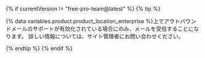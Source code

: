 {% if currentVersion != "free-pro-team@latest" %}
  {% tip %}

  {% data variables.product.product_location_enterprise %}上でアウトバウンドメールのサポートが有効化されている場合にのみ、メールを受信することになります。 詳しい情報については、サイト管理者にお問い合わせください。

  {% endtip %}
{% endif %}

